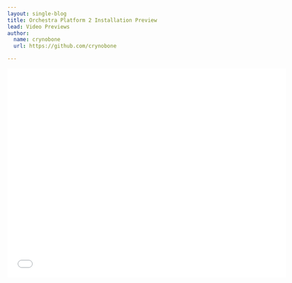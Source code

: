 ```yaml
---
layout: single-blog
title: Orchestra Platform 2 Installation Preview
lead: Video Previews
author:
  name: crynobone
  url: https://github.com/crynobone

---
```


<iframe width="640" height="480" src="//www.youtube.com/embed/BjQgmh2pr4I" frameborder="0" allowfullscreen></iframe>
